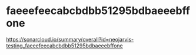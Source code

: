 # faeeefeecabcbdbb51295bdbaeeebffone
https://sonarcloud.io/summary/overall?id=neojarvis-testing_faeeefeecabcbdbb51295bdbaeeebffone
